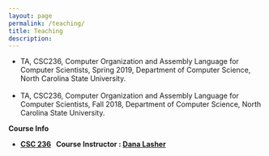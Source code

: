 ```yaml
---
layout: page
permalink: /teaching/
title: Teaching
description: 
---
```


<ul>
  <li>TA, CSC236, Computer Organization and Assembly Language for Computer Scientists, Spring 2019, Department of Computer Science, North Carolina State University.</li>
  <br>
  <li>TA, CSC236, Computer Organization and Assembly Language for Computer Scientists, Fall 2018, Department of Computer Science, North Carolina State University.</li>
</ul>
<strong>Course Info<br>
<ul>
<li><a href="https://www.engineeringonline.ncsu.edu/course/csc-236-computer-organization-and-assembly-language-for-computer-scientists/">CSC 236</a> &nbsp; Course Instructor : <a href="https://www.csc.ncsu.edu/people/lasher">Dana Lasher</a></li>
</ul>
